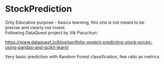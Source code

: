 # StockPrediction
Only Educative purpose - basics learning, this one is not meant to be precise and clearly not invest.  
Following DataQuest project by Vik Paruchuri:

https://www.dataquest.io/blog/portfolio-project-predicting-stock-prices-using-pandas-and-scikit-learn/

Very basic prediction with Random Forest classification, few ratio as metrics
